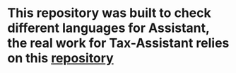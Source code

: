 # This repository was built to check different languages for Assistant, the real work for Tax-Assistant relies on this [repository](https://github.com/speco29/Tax-Assistant)

   
    
   
   
 
